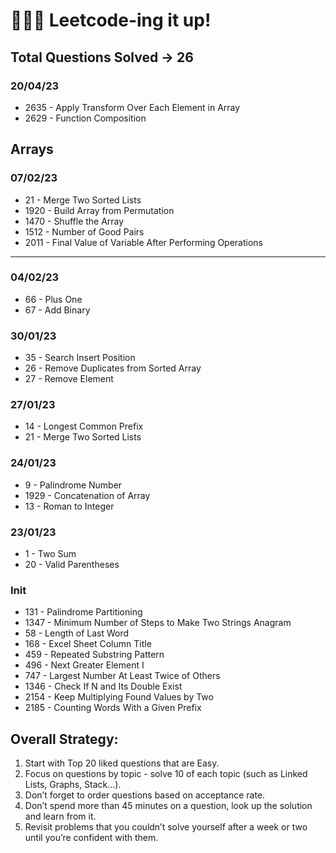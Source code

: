 # 👨🏻‍💻 Leetcode-ing it up!

## Total Questions Solved → 26

### 20/04/23
- 2635 - Apply Transform Over Each Element in Array
- 2629 - Function Composition

## Arrays

### 07/02/23

- 21 - Merge Two Sorted Lists
- 1920 - Build Array from Permutation
- 1470 - Shuffle the Array
- 1512 - Number of Good Pairs
- 2011 - Final Value of Variable After Performing Operations

---

### 04/02/23

- 66 - Plus One
- 67 - Add Binary

### 30/01/23

- 35 - Search Insert Position
- 26 - Remove Duplicates from Sorted Array
- 27 - Remove Element

### 27/01/23

- 14 - Longest Common Prefix
- 21 - Merge Two Sorted Lists

### 24/01/23

- 9 - Palindrome Number
- 1929 - Concatenation of Array
- 13 - Roman to Integer

### 23/01/23

- 1 - Two Sum
- 20 - Valid Parentheses

### Init

- 131 - Palindrome Partitioning
- 1347 - Minimum Number of Steps to Make Two Strings Anagram
- 58 - Length of Last Word
- 168 - Excel Sheet Column Title
- 459 - Repeated Substring Pattern
- 496 - Next Greater Element I
- 747 - Largest Number At Least Twice of Others
- 1346 - Check If N and Its Double Exist
- 2154 - Keep Multiplying Found Values by Two
- 2185 - Counting Words With a Given Prefix

## Overall Strategy:

1. Start with Top 20 liked questions that are Easy.
2. Focus on questions by topic - solve 10 of each topic (such as Linked Lists, Graphs, Stack…).
3. Don’t forget to order questions based on acceptance rate.
4. Don’t spend more than 45 minutes on a question, look up the solution and learn from it.
5. Revisit problems that you couldn’t solve yourself after a week or two until you’re confident with them.
